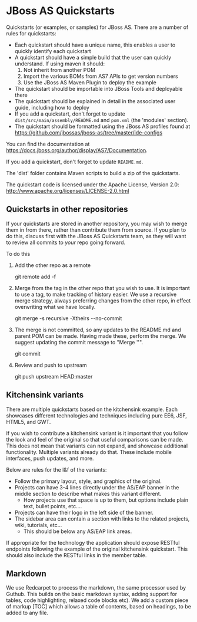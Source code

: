 JBoss AS Quickstarts 
====================

Quickstarts (or examples, or samples) for JBoss AS. There are a number of rules for quickstarts:

* Each quickstart should have a unique name, this enables a user to quickly identify each quickstart
* A quickstart should have a simple build that the user can quickly understand. If using maven it should:
  1. Not inherit from another POM
  2. Import the various BOMs from AS7 APIs to get version numbers
  3. Use the JBoss AS Maven Plugin to deploy the example
* The quickstart should be importable into JBoss Tools and deployable there
* The quickstart should be explained in detail in the associated user guide, including how to deploy
* If you add a quickstart, don't forget to update `dist/src/main/assembly/README.md` and `pom.xml` (the 'modules' section).
* The quickstart should be formatted using the JBoss AS profiles found at <https://github.com/jbossas/jboss-as/tree/master/ide-configs>

You can find the documentation at <https://docs.jboss.org/author/display/AS7/Documentation>.

If you add a quickstart, don't forget to update `README.md`.

The 'dist' folder contains Maven scripts to build a zip of the quickstarts.

The quickstart code is licensed under the Apache License, Version 2.0:
<http://www.apache.org/licenses/LICENSE-2.0.html>

Quickstarts in other repositories
---------------------------------

If your quickstarts are stored in another repository, you may wish to merge them in from there, rather than contribute them from source. If you plan to do this, discuss first with the JBoss AS Quickstarts team, as they will want to review all commits to *your* repo going forward.

To do this

1. Add the other repo as a remote
    
    git remote add -f <other repo> <other repo url>

2. Merge from the tag in the other repo that you wish to use. It is important to use a tag, to make tracking of history easier. We use a recursive merge strategy, always preferring changes from the other repo, in effect overwriting what we have locally.

    git merge <tag> -s recursive -Xtheirs --no-commit

3. The merge is not committed, so any updates to the README.md and parent POM can be made. Having made these, perform the merge. We suggest updating the commit message to "Merge <Other Project Name> '<Tag>'".

    git commit

4. Review and push to upstream

    git push upstream HEAD:master

Kitchensink variants
--------------------

There are multiple quickstarts based on the kitchensink example.  Each showcases different technologies and techniques including pure EE6, JSF, HTML5, and GWT.  

If you wish to contribute a kitchensink variant is it important that you follow the look and feel of the original so that useful comparisons can be made.  This does not mean that variants can not expand, and showcase additional functionality.  Multiple variants already do that.  These include mobile interfaces, push updates, and more.

Below are rules for the l&f of the variants:

* Follow the primary layout, style, and graphics of the original.
* Projects can have 3-4 lines directly under the AS/EAP banner in the middle section to describe what makes this variant different.  
   * How projects use that space is up to them, but options include plain text, bullet points, etc....  
* Projects can have their logo in the left side of the banner.  
* The sidebar area can contain a section with links to the related projects, wiki, tutorials, etc...  
   * This should be below any AS/EAP link areas.

If appropriate for the technology the application should expose RESTful endpoints following the example of the original kitchensink quickstart.  This should also include the RESTful links in the member table.

Markdown
--------

We use Redcarpet to process the markdown, the same processor used by Guthub. This builds on the basic markdown syntax, adding support for tables, code highlighting, relaxed code blocks etc). We add a custom piece of markup \[TOC\] which allows a table of contents, based on headings, to be added to any file.
